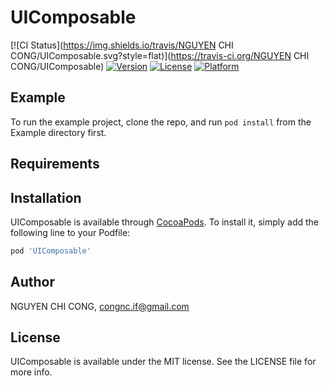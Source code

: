 # UIComposable

[![CI Status](https://img.shields.io/travis/NGUYEN CHI CONG/UIComposable.svg?style=flat)](https://travis-ci.org/NGUYEN CHI CONG/UIComposable)
[![Version](https://img.shields.io/cocoapods/v/UIComposable.svg?style=flat)](https://cocoapods.org/pods/UIComposable)
[![License](https://img.shields.io/cocoapods/l/UIComposable.svg?style=flat)](https://cocoapods.org/pods/UIComposable)
[![Platform](https://img.shields.io/cocoapods/p/UIComposable.svg?style=flat)](https://cocoapods.org/pods/UIComposable)

## Example

To run the example project, clone the repo, and run `pod install` from the Example directory first.

## Requirements

## Installation

UIComposable is available through [CocoaPods](https://cocoapods.org). To install
it, simply add the following line to your Podfile:

```ruby
pod 'UIComposable'
```

## Author

NGUYEN CHI CONG, congnc.if@gmail.com

## License

UIComposable is available under the MIT license. See the LICENSE file for more info.
